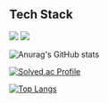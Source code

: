 <h2>Tech Stack</h2>
<img src="https://img.shields.io/badge/Python-3766AB?style=flat-square&logo=Python&logoColor=white"/></a>

<!--
**momnpa333/momnpa333** is a ✨ _special_ ✨ repository because its `README.md` (this file) appears on your GitHub profile.

Here are some ideas to get you started:

- 🔭 I’m currently working on ...
- 🌱 I’m currently learning ...
- 👯 I’m looking to collaborate on ...
- 🤔 I’m looking for help with ...
- 💬 Ask me about ...
- 📫 How to reach me: ...
- 😄 Pronouns: ...
- ⚡ Fun fact: ...
-->

 <img src="https://img.shields.io/badge/TypeScript-3178C6?style=flat&logo=TypeScript&logoColor=white"/>

![Anurag's GitHub stats](https://github-readme-stats.vercel.app/api?username=momnpa333&show_icons=true&theme=radical)

[![Solved.ac Profile](http://mazassumnida.wtf/api/generate_badge?boj=momnpa333)](https://solved.ac/momnpa333)<br/>

[![Top Langs](https://github-readme-stats.vercel.app/api/top-langs/?username=momnpa333&langs_count=8)](https://github.com/momnpa333/github-readme-stats)